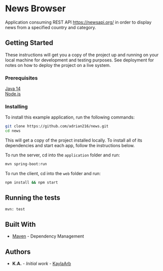 # News Browser

Application consuming REST API https://newsapi.org/ in order to display news from a specified country and category.

## Getting Started

These instructions will get you a copy of the project up and running on your local machine for development and testing purposes. 
See deployment for notes on how to deploy the project on a live system.

### Prerequisites

[Java 14](https://www.oracle.com/java/technologies/javase/jdk14-archive-downloads.html) \
[Node.js](https://nodejs.org/en/)

### Installing

To install this example application, run the following commands:

```bash
git clone https://github.com/adrian216/news.git
cd news
```

This will get a copy of the project installed locally. To install all of its dependencies and start each app, follow the instructions below.

To run the server, cd into the `application` folder and run:
 
```bash
mvn spring-boot:run
```

To run the client, cd into the `web` folder and run:
 
```bash
npm install && npm start
```


## Running the tests

```bash
mvn: test
```

## Built With

* [Maven](https://maven.apache.org/) - Dependency Management

## Authors

* **K.A.** - *Initial work* - [KaylaArb](https://github.com/KaylaArb)

